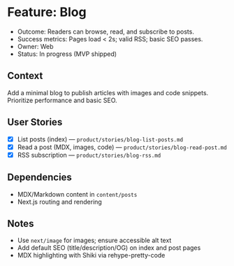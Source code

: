# Feature: Blog

- Outcome: Readers can browse, read, and subscribe to posts.
- Success metrics: Pages load < 2s; valid RSS; basic SEO passes.
- Owner: Web
- Status: In progress (MVP shipped)

## Context

Add a minimal blog to publish articles with images and code snippets. Prioritize performance and basic SEO.

## User Stories

- [x] List posts (index) — `product/stories/blog-list-posts.md`
- [x] Read a post (MDX, images, code) — `product/stories/blog-read-post.md`
- [x] RSS subscription — `product/stories/blog-rss.md`

## Dependencies

- MDX/Markdown content in `content/posts`
- Next.js routing and rendering

## Notes

- Use `next/image` for images; ensure accessible alt text
- Add default SEO (title/description/OG) on index and post pages
 - MDX highlighting with Shiki via rehype-pretty-code
